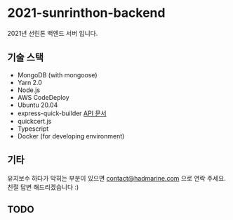 # 2021-sunrinthon-backend

2021년 선린톤 백엔드 서버 입니다.

## 기술 스택

- MongoDB (with mongoose)
- Yarn 2.0
- Node.js
- AWS CodeDeploy
- Ubuntu 20.04
- express-quick-builder [API 문서](https://github.com/HADMARINE/express-quick-builder/blob/master/docs/APIDOC.md)
- quickcert.js
- Typescript
- Docker (for developing environment)

## 기타

유지보수 하다가 막히는 부분이 있으면 [contact@hadmarine.com](mailto:contact@hadmarine.com) 으로 연락 주세요. 친절 답변 해드리겠습니다 :)

## TODO
